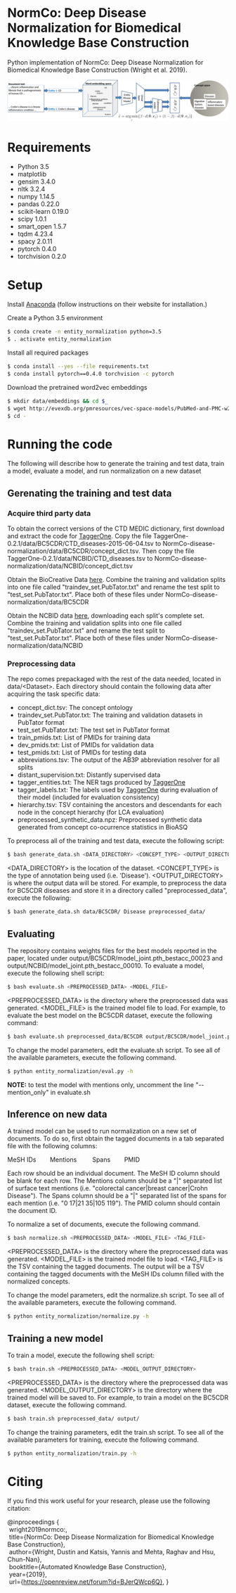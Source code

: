 # NormCo: Deep Disease Normalization for Biomedical Knowledge Base Construction
Python implementation of NormCo: Deep Disease Normalization for Biomedical Knowledge Base Construction (Wright et al. 2019).

![architecture](./assets/architecture.png)

# Requirements
- Python 3.5
- matplotlib
- gensim 3.4.0
- nltk 3.2.4
- numpy 1.14.5
- pandas 0.22.0
- scikit-learn 0.19.0
- scipy 1.0.1
- smart\_open 1.5.7
- tqdm 4.23.4
- spacy 2.0.11
- pytorch 0.4.0
- torchvision 0.2.0

# Setup
Install [Anaconda](https://repo.anaconda.com/archive/Anaconda3-5.2.0-Linux-x86\_64.sh) (follow instructions on their website for installation.)

Create a Python 3.5 environment
```bash
$ conda create -n entity_normalization python=3.5
$ . activate entity_normalization
```

Install all required packages
```bash
$ conda install --yes --file requirements.txt
$ conda install pytorch==0.4.0 torchvision -c pytorch
```

Download the pretrained word2vec embeddings
```bash
$ mkdir data/embeddings && cd $_
$ wget http://evexdb.org/pmresources/vec-space-models/PubMed-and-PMC-w2v.bin
$ cd -
```

# Running the code
The following will describe how to generate the training and test data, train a model, evaluate a model, and run normalization on a new dataset

## Gerenating the training and test data

### Acquire third party data
To obtain the correct versions of the CTD MEDIC dictionary, first download and extract the code for [TaggerOne](https://www.ncbi.nlm.nih.gov/research/bionlp/taggerone/TaggerOne-0.2.1.tgz). Copy the file TaggerOne-0.2.1/data/BC5CDR/CTD_diseases-2015-06-04.tsv to NormCo-disease-normalization/data/BC5CDR/concept_dict.tsv. Then copy the file TaggerOne-0.2.1/data/NCBID/CTD_diseases.tsv to NormCo-disease-normalization/data/NCBID/concept_dict.tsv

Obtain the BioCreative Data [here](https://biocreative.bioinformatics.udel.edu/resources/corpora/biocreative-v-cdr-corpus/). Combine the training and validation splits into one file called "traindev_set.PubTator.txt" and rename the test split to "test_set.PubTator.txt". Place both of these files under NormCo-disease-normalization/data/BC5CDR

Obtain the NCBID data [here](https://www.ncbi.nlm.nih.gov/CBBresearch/Dogan/DISEASE/), downloading each split's complete set. Combine the training and validation splits into one file called "traindev_set.PubTator.txt" and rename the test split to "test_set.PubTator.txt". Place both of these files under NormCo-disease-normalization/data/NCBID

### Preprocessing data
The repo comes prepackaged with the rest of the data needed, located in data/\<Dataset\>. Each directory should contain the following data after acquiring the task specific data:
- concept\_dict.tsv: The concept ontology
- traindev\_set.PubTator.txt: The training and validation datasets in PubTator format
- test\_set.PubTator.txt: The test set in PubTator format
- train\_pmids.txt: List of PMIDs for training data
- dev\_pmids.txt: List of PMIDs for validation data
- test\_pmids.txt: List of PMIDs for testing data
- abbreviations.tsv: The output of the AB3P abbreviation resolver for all splits
- distant\_supervision.txt: Distantly supervised data
- tagger\_entities.txt: The NER tags produced by [TaggerOne](https://www.ncbi.nlm.nih.gov/research/bionlp/taggerone/TaggerOne-0.2.1.tgz)
- tagger\_labels.txt: The labels used by [TaggerOne](https://www.ncbi.nlm.nih.gov/research/bionlp/taggerone/TaggerOne-0.2.1.tgz) during evaluation of their model (included for evaluation consistency)
- hierarchy.tsv: TSV containing the ancestors and descendants for each node in the concept hierarchy (for LCA evaluation)
- preprocessed\_synthetic\_data.npz: Preprocessed synthetic data generated from concept co-ocurrence statistics in BioASQ

To preprocess all of the training and test data, execute the following script:
```bash
$ bash generate_data.sh <DATA_DIRECTORY> <CONCEPT_TYPE> <OUTPUT_DIRECTORY>
```
\<DATA\_DIRECTORY\> is the location of the dataset. \<CONCEPT\_TYPE\> is the type of annotation being used (i.e. 'Disease'). \<OUTPUT\_DIRECTORY\> is where the output data will be stored. For example, to preprocess the data for BC5CDR diseases and store it in a directory called "preprocessed\_data", execute the following:

```bash
$ bash generate_data.sh data/BC5CDR/ Disease preprocessed_data/
```

## Evaluating
The repository contains weights files for the best models reported in the paper, located under output/BC5CDR/model\_joint.pth\_bestacc\_00023 and output/NCBID/model\_joint.pth\_bestacc\_00010. To evaluate a model, execute the following shell script:

```bash
$ bash evaluate.sh <PREPROCESSED_DATA> <MODEL_FILE>
```
\<PREPROCESSED\_DATA\> is the directory where the preprocessed data was generated. \<MODEL\_FILE\> is the trained model file to load. For example, to evaluate the best model on the BC5CDR dataset, execute the following command:

```bash
$ bash evaluate.sh preprocessed_data/BC5CDR output/BC5CDR/model_joint.pth_bestacc_00023
```

To change the model parameters, edit the evaluate.sh script. To see all of the available parameters, execute the following command.

```bash
$ python entity_normalization/eval.py -h
```

**NOTE:** to test the model with mentions only, uncomment the line "--mention_only" in evaluate.sh

## Inference on new data
A trained model can be used to run normalization on a new set of documents. To do so, first obtain the tagged documents in a tab separated file with the following columns:

MeSH IDs&nbsp;&nbsp;&nbsp;&nbsp;&nbsp;&nbsp;&nbsp;&nbsp;Mentions&nbsp;&nbsp;&nbsp;&nbsp;&nbsp;&nbsp;&nbsp;&nbsp;       Spans&nbsp;&nbsp;&nbsp;&nbsp;&nbsp;&nbsp;&nbsp;&nbsp;PMID

Each row should be an individual document. The MeSH ID column should be blank for each row. The Mentions column should be a "|" separated list of surface text mentions (i.e. "colorectal cancer|breast cancer|Crohn Disease"). The Spans column should be a "|" separated list of the spans for each mention (i.e. "0 17|21 35|105 119"). The PMID column should contain the document ID.

To normalize a set of documents, execute the following command.

```bash
$ bash normalize.sh <PREPROCESSED_DATA> <MODEL_FILE> <TAG_FILE>
```
\<PREPROCESSED\_DATA\> is the directory where the preprocessed data was generated. \<MODEL\_FILE\> is the trained model file to load. \<TAG\_FILE\> is the TSV containing the tagged documents. The output will be a TSV containing the tagged documents with the MeSH IDs column filled with the normalized concepts.

To change the model parameters, edit the normalize.sh script. To see all of the available parameters, execute the following command.

```bash
$ python entity_normalization/normalize.py -h
```

## Training a new model
To train a model, execute the following shell script:

```bash
$ bash train.sh <PREPROCESSED_DATA> <MODEL_OUTPUT_DIRECTORY>
```
\<PREPROCESSED\_DATA\> is the directory where the preprocessed data was generated. \<MODEL\_OUTPUT\_DIRECTORY\> is the directory where the trained model will be saved to. For example, to train a model on the BC5CDR dataset, execute the following command.

```bash
$ bash train.sh preprocessed_data/ output/
```

To change the training parameters, edit the train.sh script. To see all of the available parameters for training, execute the following command.

```bash
$ python entity_normalization/train.py -h
```

# Citing
If you find this work useful for your research, please use the following citation:

@inproceedings {    
    &nbsp;wright2019normco:,    
    &nbsp;title={NormCo: Deep Disease Normalization for Biomedical Knowledge Base Construction},    
    &nbsp;author={Wright, Dustin and Katsis, Yannis and Mehta, Raghav and Hsu, Chun-Nan},    
    &nbsp;booktitle={Automated Knowledge Base Construction},    
    &nbsp;year={2019},    
    &nbsp;url={https://openreview.net/forum?id=BJerQWcp6Q}, 
}
